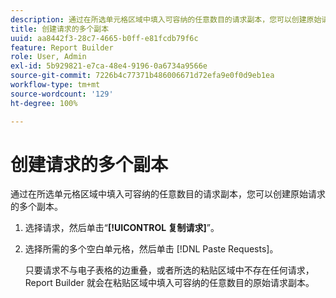 ```yaml
---
description: 通过在所选单元格区域中填入可容纳的任意数目的请求副本，您可以创建原始请求的多个副本。
title: 创建请求的多个副本
uuid: aa8442f3-28c7-4665-b0ff-e81fcdb79f6c
feature: Report Builder
role: User, Admin
exl-id: 5b929821-e7ca-48e4-9196-0a6734a9566e
source-git-commit: 7226b4c77371b486006671d72efa9e0f0d9eb1ea
workflow-type: tm+mt
source-wordcount: '129'
ht-degree: 100%

---
```


# 创建请求的多个副本

通过在所选单元格区域中填入可容纳的任意数目的请求副本，您可以创建原始请求的多个副本。

1. 选择请求，然后单击“**[!UICONTROL 复制请求]**”。
1. 选择所需的多个空白单元格，然后单击 [!DNL Paste Requests]。

   只要请求不与电子表格的边重叠，或者所选的粘贴区域中不存在任何请求，Report Builder 就会在粘贴区域中填入可容纳的任意数目的原始请求副本。
